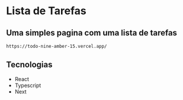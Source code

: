 # Lista de Tarefas
## Uma simples pagina com uma lista de tarefas

```bash
https://todo-nine-amber-15.vercel.app/
```
## Tecnologias
- React
- Typescript
- Next

